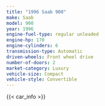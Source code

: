 ```yaml
---
title: "1996 Saab 900"
make: Saab
model: 900
year: 1996
engine-fuel-type: regular unleaded
engine-hp: 170
engine-cylinders: 6
transmission-type: Automatic
driven-wheels: Front wheel drive
number-of-doors: 2
market-category: Luxury
vehicle-size: Compact
vehicle-style: Convertible
---
```


{{< car_info >}}
